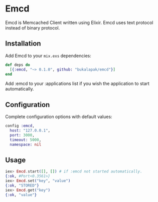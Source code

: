 # Emcd

Emcd is Memcached Client written using Elixir. Emcd uses text protocol instead of binary protocol.

## Installation

Add Emcd to your `mix.exs` dependencies:

```elixir
def deps do
  [{:emcd, "~> 0.1.0", github: "bukalapak/emcd"}]
end
```

Add :emcd to your :applications list if you wish the application to start automatically.

## Configuration

Complete configuration options with default values:

```elixir
config :emcd,
  host: "127.0.0.1",
  port: 3000,
  timeout: 5000,
  namespace: nil
```

## Usage

```elixir
iex> Emcd.start([], []) # if :emcd not started automatically.
{:ok, #Port<0.3561>}
iex> Emcd.set("key", "value")
{:ok, "STORED"}
iex> Emcd.get("key")
{:ok, "value"}
```
